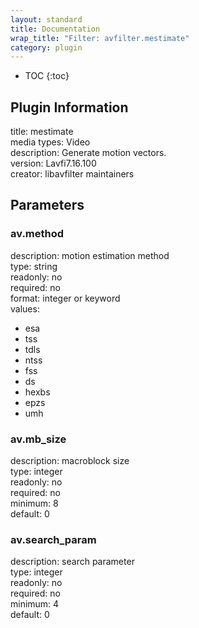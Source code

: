 ```yaml
---
layout: standard
title: Documentation
wrap_title: "Filter: avfilter.mestimate"
category: plugin
---
```

* TOC
{:toc}

## Plugin Information

title: mestimate  
media types:
Video  
description: Generate motion vectors.  
version: Lavfi7.16.100  
creator: libavfilter maintainers  

## Parameters

### av.method

  
description:
motion estimation method  
type: string  
readonly: no  
required: no  
format: integer or keyword  
values:  

* esa
* tss
* tdls
* ntss
* fss
* ds
* hexbs
* epzs
* umh

### av.mb_size

  
description:
macroblock size  
type: integer  
readonly: no  
required: no  
minimum: 8  
default: 0  

### av.search_param

  
description:
search parameter  
type: integer  
readonly: no  
required: no  
minimum: 4  
default: 0  


